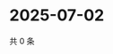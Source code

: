 # 2025-07-02

共 0 条

<!-- BEGIN ZHIHUVIDEO -->
<!-- 最后更新时间 Wed Jul 02 2025 21:27:05 GMT+0800 (China Standard Time) -->

<!-- END ZHIHUVIDEO -->
